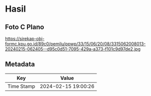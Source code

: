 # Hasil

## Foto C Plano

https://sirekap-obj-formc.kpu.go.id/89c0/pemilu/ppwp/33/15/06/20/08/3315062008013-20240215-062405--d95c0d51-7095-429a-a373-f101c9d97de2.jpg


## Metadata

| Key        | Value               |
| ---------- | ------------------- |
| Time Stamp | 2024-02-15 19:00:26 |



